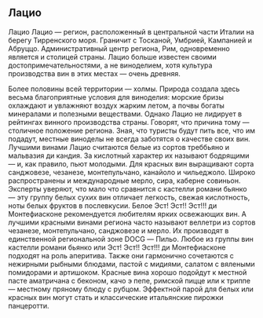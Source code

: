 ## Лацио 

Лацио
Лацио — регион, расположенный в центральной части Италии на берегу Тирренского моря. Граничит с Тосканой, Умбрией, Кампанией и Абруццо. Административный центр региона, Рим, одновременно является и столицей страны. Лацио больше известен своими достопримечательностями, а не виноделием, хотя культура производства вин в этих местах — очень древняя.

Более половины всей территории — холмы. Природа создала здесь весьма благоприятные условия для виноделия: морские бризы охлаждают и увлажняют воздух жарким летом, а почвы богаты минералами и полезными веществами.
Однако Лацио не лидирует в рейтингах винного производства страны. Говорят, что причина тому — столичное положение региона. Зная, что туристы будут пить все, что им подадут, местные виноделы не всегда заботятся о качестве своих вин. 
Лучшими винами Лацио считаются белые из сортов треббьяно и мальвазия ди кандия. За кислотный характер их называют бодрящими — и, как правило, пьют молодыми. 
Для красных вин выращивают сорта санджовезе, чезанезе, монтепульчано, канайоло и чильеджоло. Широко распространены и международные мерло, сира, каберне совиньон.
Эксперты уверяют, что мало что сравнится с кастелли романи бьянко — эту группу белых сухих вин отличает легкость, свежая кислотность, ноты белых фруктов в послевкусии.
Белое Эст! Эст!! Эст!!! ди Монтефиасконе рекомендуется любителям ярких освежающих вин. А лучшими красными винами региона часто называют веллетри из сортов чезанезе, монтепульчано, санджовезе и мерло. Их производят в единственной региональной зоне DOCG — Пильо.
Любое из группы вин кастелли романи бьянко или Эст! Эст!! Эст!!! ди Монтефиасконе подходят на роль аперитива. Также они гармонично сочетаются с нежирными рыбными блюдами, пастой с мидиями, салатом с вялеными помидорами и артишоком.
Красные вина хорошо подойдут к местной пасте аматричана с беконом, качо э пепе, римской пицце или к триппе — местному пряному блюду с рубцом. Эффектной парой для белых или красных вин могут стать и классические итальянские пирожки панцеротти.
